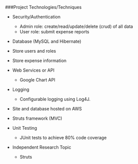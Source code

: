 ###Project Technologies/Techniques

* Security/Authentication
	* Admin role: create/read/update/delete (crud) of all data
	* User role: submit expense reports
* Database (MySQL and Hibernate)
* Store users and roles
* Store expense information

* Web Services or API
	* Google Chart API
* Logging
	* Configurable logging using Log4J. 
* Site and database hosted on AWS
* Struts framework (MVC) 

* Unit Testing
	* JUnit tests to achieve 80% code coverage
* Independent Research Topic
	* Struts 
